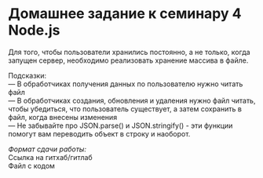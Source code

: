# Домашнее задание к семинару 4 Node.js

Для того, чтобы пользователи хранились постоянно, а не только, когда запущен сервер, необходимо реализовать хранение массива в файле.

Подсказки:  
— В обработчиках получения данных по пользователю нужно читать файл  
— В обработчиках создания, обновления и удаления нужно файл читать, чтобы убедиться, что пользователь существует, а затем сохранить в файл, когда внесены изменения  
— Не забывайте про JSON.parse() и JSON.stringify() - эти функции помогут вам переводить объект в строку и наоборот.

_Формат сдачи работы:_  
Ссылка на гитхаб/гитлаб  
Файл с кодом
